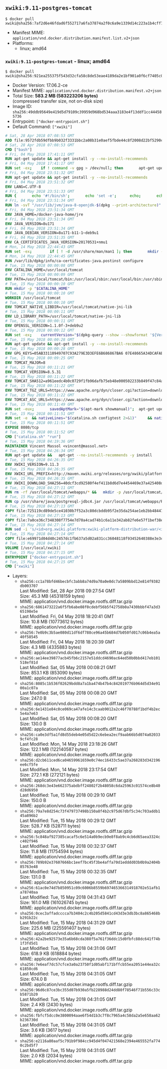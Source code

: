 ## `xwiki:9.11-postgres-tomcat`

```console
$ docker pull xwiki@sha256:7af2d6e46fdad6f552717a6fa37874a2f0c6a9e1339d14c223a1b4cff7576926
```

-	Manifest MIME: `application/vnd.docker.distribution.manifest.list.v2+json`
-	Platforms:
	-	linux; amd64

### `xwiki:9.11-postgres-tomcat` - linux; amd64

```console
$ docker pull xwiki@sha256:921ea255375f543d32cfa58c8de53eae4189da2e1bf901a0f6cf7405c00f2215
```

-	Docker Version: 17.06.2-ce
-	Manifest MIME: `application/vnd.docker.distribution.manifest.v2+json`
-	Total Size: **583.2 MB (583223206 bytes)**  
	(compressed transfer size, not on-disk size)
-	Image ID: `sha256:49ddb95649e419d5d79109c39959d968bd534aaa3183e4f13ddf1cc444585736`
-	Entrypoint: `["docker-entrypoint.sh"]`
-	Default Command: `["xwiki"]`

```dockerfile
# Sat, 28 Apr 2018 07:08:53 GMT
ADD file:9572fdb59dfbb9b032f3331bbc2a08b31e0aef5fbde44c8f2008d22bf5290cf2 in / 
# Sat, 28 Apr 2018 07:08:53 GMT
CMD ["bash"]
# Fri, 04 May 2018 17:41:11 GMT
RUN apt-get update && apt-get install -y --no-install-recommends 		ca-certificates 		curl 		netbase 		wget 	&& rm -rf /var/lib/apt/lists/*
# Fri, 04 May 2018 17:41:17 GMT
RUN set -ex; 	if ! command -v gpg > /dev/null; then 		apt-get update; 		apt-get install -y --no-install-recommends 			gnupg 			dirmngr 		; 		rm -rf /var/lib/apt/lists/*; 	fi
# Fri, 04 May 2018 23:51:32 GMT
RUN apt-get update && apt-get install -y --no-install-recommends 		bzip2 		unzip 		xz-utils 	&& rm -rf /var/lib/apt/lists/*
# Fri, 04 May 2018 23:51:32 GMT
ENV LANG=C.UTF-8
# Fri, 04 May 2018 23:51:33 GMT
RUN { 		echo '#!/bin/sh'; 		echo 'set -e'; 		echo; 		echo 'dirname "$(dirname "$(readlink -f "$(which javac || which java)")")"'; 	} > /usr/local/bin/docker-java-home 	&& chmod +x /usr/local/bin/docker-java-home
# Fri, 04 May 2018 23:51:34 GMT
RUN ln -svT "/usr/lib/jvm/java-8-openjdk-$(dpkg --print-architecture)" /docker-java-home
# Fri, 04 May 2018 23:51:34 GMT
ENV JAVA_HOME=/docker-java-home/jre
# Fri, 04 May 2018 23:51:34 GMT
ENV JAVA_VERSION=8u171
# Fri, 04 May 2018 23:51:34 GMT
ENV JAVA_DEBIAN_VERSION=8u171-b11-1~deb9u1
# Fri, 04 May 2018 23:51:35 GMT
ENV CA_CERTIFICATES_JAVA_VERSION=20170531+nmu1
# Mon, 14 May 2018 22:44:43 GMT
RUN set -ex; 		if [ ! -d /usr/share/man/man1 ]; then 		mkdir -p /usr/share/man/man1; 	fi; 		apt-get update; 	apt-get install -y --no-install-recommends 		openjdk-8-jre="$JAVA_DEBIAN_VERSION" 		ca-certificates-java="$CA_CERTIFICATES_JAVA_VERSION" 	; 	rm -rf /var/lib/apt/lists/*; 		[ "$(readlink -f "$JAVA_HOME")" = "$(docker-java-home)" ]; 		update-alternatives --get-selections | awk -v home="$(readlink -f "$JAVA_HOME")" 'index($3, home) == 1 { $2 = "manual"; print | "update-alternatives --set-selections" }'; 	update-alternatives --query java | grep -q 'Status: manual'
# Mon, 14 May 2018 22:44:45 GMT
RUN /var/lib/dpkg/info/ca-certificates-java.postinst configure
# Tue, 15 May 2018 00:00:08 GMT
ENV CATALINA_HOME=/usr/local/tomcat
# Tue, 15 May 2018 00:00:09 GMT
ENV PATH=/usr/local/tomcat/bin:/usr/local/sbin:/usr/local/bin:/usr/sbin:/usr/bin:/sbin:/bin
# Tue, 15 May 2018 00:00:10 GMT
RUN mkdir -p "$CATALINA_HOME"
# Tue, 15 May 2018 00:00:10 GMT
WORKDIR /usr/local/tomcat
# Tue, 15 May 2018 00:00:10 GMT
ENV TOMCAT_NATIVE_LIBDIR=/usr/local/tomcat/native-jni-lib
# Tue, 15 May 2018 00:00:11 GMT
ENV LD_LIBRARY_PATH=/usr/local/tomcat/native-jni-lib
# Tue, 15 May 2018 00:00:11 GMT
ENV OPENSSL_VERSION=1.1.0f-3+deb9u2
# Tue, 15 May 2018 00:00:12 GMT
RUN set -ex; 	currentVersion="$(dpkg-query --show --showformat '${Version}\n' openssl)"; 	if dpkg --compare-versions "$currentVersion" '<<' "$OPENSSL_VERSION"; then 		if ! grep -q stretch /etc/apt/sources.list; then 			{ 				echo 'deb http://deb.debian.org/debian stretch main'; 				echo 'deb http://security.debian.org stretch/updates main'; 				echo 'deb http://deb.debian.org/debian stretch-updates main'; 			} > /etc/apt/sources.list.d/stretch.list; 			{ 				echo 'Package: *'; 				echo 'Pin: release n=stretch*'; 				echo 'Pin-Priority: -10'; 				echo; 				echo 'Package: openssl libssl*'; 				echo "Pin: version $OPENSSL_VERSION"; 				echo 'Pin-Priority: 990'; 			} > /etc/apt/preferences.d/stretch-openssl; 		fi; 		apt-get update; 		apt-get install -y --no-install-recommends openssl="$OPENSSL_VERSION"; 		rm -rf /var/lib/apt/lists/*; 	fi
# Tue, 15 May 2018 00:00:28 GMT
RUN apt-get update && apt-get install -y --no-install-recommends 		libapr1 	&& rm -rf /var/lib/apt/lists/*
# Tue, 15 May 2018 00:00:28 GMT
ENV GPG_KEYS=05AB33110949707C93A279E3D3EFE6B686867BA6 07E48665A34DCAFAE522E5E6266191C37C037D42 47309207D818FFD8DCD3F83F1931D684307A10A5 541FBE7D8F78B25E055DDEE13C370389288584E7 61B832AC2F1C5A90F0F9B00A1C506407564C17A3 713DA88BE50911535FE716F5208B0AB1D63011C7 79F7026C690BAA50B92CD8B66A3AD3F4F22C4FED 9BA44C2621385CB966EBA586F72C284D731FABEE A27677289986DB50844682F8ACB77FC2E86E29AC A9C5DF4D22E99998D9875A5110C01C5A2F6059E7 DCFD35E0BF8CA7344752DE8B6FB21E8933C60243 F3A04C595DB5B6A5F1ECA43E3B7BBB100D811BBE F7DA48BB64BCB84ECBA7EE6935CD23C10D498E23
# Tue, 15 May 2018 00:09:25 GMT
ENV TOMCAT_MAJOR=8
# Tue, 15 May 2018 00:11:21 GMT
ENV TOMCAT_VERSION=8.5.31
# Tue, 15 May 2018 00:11:22 GMT
ENV TOMCAT_SHA512=a961eedc4b0c0729f1fb96dafb75eb48e000502233b849f47c84a6355873bc96d131b112400587e96391262e0659df9b991b4e66a78fda74168f939c4ab5af88
# Tue, 15 May 2018 00:11:22 GMT
ENV TOMCAT_TGZ_URLS=https://www.apache.org/dyn/closer.cgi?action=download&filename=tomcat/tomcat-8/v8.5.31/bin/apache-tomcat-8.5.31.tar.gz 	https://www-us.apache.org/dist/tomcat/tomcat-8/v8.5.31/bin/apache-tomcat-8.5.31.tar.gz 	https://www.apache.org/dist/tomcat/tomcat-8/v8.5.31/bin/apache-tomcat-8.5.31.tar.gz 	https://archive.apache.org/dist/tomcat/tomcat-8/v8.5.31/bin/apache-tomcat-8.5.31.tar.gz
# Tue, 15 May 2018 00:11:22 GMT
ENV TOMCAT_ASC_URLS=https://www.apache.org/dyn/closer.cgi?action=download&filename=tomcat/tomcat-8/v8.5.31/bin/apache-tomcat-8.5.31.tar.gz.asc 	https://www-us.apache.org/dist/tomcat/tomcat-8/v8.5.31/bin/apache-tomcat-8.5.31.tar.gz.asc 	https://www.apache.org/dist/tomcat/tomcat-8/v8.5.31/bin/apache-tomcat-8.5.31.tar.gz.asc 	https://archive.apache.org/dist/tomcat/tomcat-8/v8.5.31/bin/apache-tomcat-8.5.31.tar.gz.asc
# Tue, 15 May 2018 00:11:49 GMT
RUN set -eux; 		savedAptMark="$(apt-mark showmanual)"; 	apt-get update; 		apt-get install -y --no-install-recommends gnupg dirmngr; 		export GNUPGHOME="$(mktemp -d)"; 	for key in $GPG_KEYS; do 		gpg --keyserver ha.pool.sks-keyservers.net --recv-keys "$key"; 	done; 		apt-get install -y --no-install-recommends wget ca-certificates; 		success=; 	for url in $TOMCAT_TGZ_URLS; do 		if wget -O tomcat.tar.gz "$url"; then 			success=1; 			break; 		fi; 	done; 	[ -n "$success" ]; 		echo "$TOMCAT_SHA512 *tomcat.tar.gz" | sha512sum -c -; 		success=; 	for url in $TOMCAT_ASC_URLS; do 		if wget -O tomcat.tar.gz.asc "$url"; then 			success=1; 			break; 		fi; 	done; 	[ -n "$success" ]; 		gpg --batch --verify tomcat.tar.gz.asc tomcat.tar.gz; 	tar -xvf tomcat.tar.gz --strip-components=1; 	rm bin/*.bat; 	rm tomcat.tar.gz*; 	rm -rf "$GNUPGHOME"; 		nativeBuildDir="$(mktemp -d)"; 	tar -xvf bin/tomcat-native.tar.gz -C "$nativeBuildDir" --strip-components=1; 	apt-get install -y --no-install-recommends 		dpkg-dev 		gcc 		libapr1-dev 		libssl-dev 		make 		"openjdk-${JAVA_VERSION%%[.~bu-]*}-jdk=$JAVA_DEBIAN_VERSION" 	; 	( 		export CATALINA_HOME="$PWD"; 		cd "$nativeBuildDir/native"; 		gnuArch="$(dpkg-architecture --query DEB_BUILD_GNU_TYPE)"; 		./configure 			--build="$gnuArch" 			--libdir="$TOMCAT_NATIVE_LIBDIR" 			--prefix="$CATALINA_HOME" 			--with-apr="$(which apr-1-config)" 			--with-java-home="$(docker-java-home)" 			--with-ssl=yes; 		make -j "$(nproc)"; 		make install; 	); 	rm -rf "$nativeBuildDir"; 	rm bin/tomcat-native.tar.gz; 		apt-mark auto '.*' > /dev/null; 	[ -z "$savedAptMark" ] || apt-mark manual $savedAptMark; 	apt-get purge -y --auto-remove -o APT::AutoRemove::RecommendsImportant=false; 	rm -rf /var/lib/apt/lists/*; 		find ./bin/ -name '*.sh' -exec sed -ri 's|^#!/bin/sh$|#!/usr/bin/env bash|' '{}' +
# Tue, 15 May 2018 00:11:51 GMT
RUN set -e 	&& nativeLines="$(catalina.sh configtest 2>&1)" 	&& nativeLines="$(echo "$nativeLines" | grep 'Apache Tomcat Native')" 	&& nativeLines="$(echo "$nativeLines" | sort -u)" 	&& if ! echo "$nativeLines" | grep 'INFO: Loaded APR based Apache Tomcat Native library' >&2; then 		echo >&2 "$nativeLines"; 		exit 1; 	fi
# Tue, 15 May 2018 00:11:51 GMT
EXPOSE 8080/tcp
# Tue, 15 May 2018 00:11:52 GMT
CMD ["catalina.sh" "run"]
# Tue, 15 May 2018 04:19:36 GMT
MAINTAINER Vincent Massol <vincent@massol.net>
# Tue, 15 May 2018 04:26:34 GMT
RUN apt-get update &&   apt-get --no-install-recommends -y install     curl     libreoffice     unzip     procps     libpostgresql-jdbc-java &&   rm -rf /var/lib/apt/lists/*
# Tue, 15 May 2018 04:26:35 GMT
ENV XWIKI_VERSION=9.11.3
# Tue, 15 May 2018 04:26:35 GMT
ENV XWIKI_URL_PREFIX=http://maven.xwiki.org/releases/org/xwiki/platform/xwiki-platform-distribution-war/9.11.3
# Tue, 15 May 2018 04:26:35 GMT
ENV XWIKI_DOWNLOAD_SHA256=40dcf3cd92580f4ef411b8d6d7e4454469e37a425408dff49f4a8b24917f2a48
# Tue, 15 May 2018 04:27:11 GMT
RUN rm -rf /usr/local/tomcat/webapps/* &&   mkdir -p /usr/local/tomcat/temp &&   mkdir -p /usr/local/xwiki/data &&   curl -fSL "${XWIKI_URL_PREFIX}/xwiki-platform-distribution-war-${XWIKI_VERSION}.war" -o xwiki.war &&   echo "$XWIKI_DOWNLOAD_SHA256 xwiki.war" | sha256sum -c - &&   unzip -d /usr/local/tomcat/webapps/ROOT xwiki.war &&   rm -f xwiki.war
# Tue, 15 May 2018 04:27:12 GMT
RUN cp /usr/share/java/postgresql-jdbc4.jar /usr/local/tomcat/webapps/ROOT/WEB-INF/lib/
# Tue, 15 May 2018 04:27:13 GMT
COPY file:725119cd89de5ce41030b7f52a3c80dcbddb95f2e35da254ae1eb2bb48447b8d in /usr/local/tomcat/bin/ 
# Tue, 15 May 2018 04:27:13 GMT
COPY file:7a0ce36c7348308f7754e7d70a4cad74b1c6a11e342ab82fe6e57f1bef38e533 in /usr/local/tomcat/webapps/ROOT/WEB-INF/hibernate.cfg.xml 
# Tue, 15 May 2018 04:27:14 GMT
RUN sed -i 's/<id>org.xwiki.platform:xwiki-platform-distribution-war/<id>org.xwiki.platform:xwiki-platform-distribution-docker/'   /usr/local/tomcat/webapps/ROOT/META-INF/extension.xed
# Tue, 15 May 2018 04:27:14 GMT
COPY file:e69971d04d40c2457dc1fb637a5d02a831cc36048118f93452640388e3e3c97d in /usr/local/bin/docker-entrypoint.sh 
# Tue, 15 May 2018 04:27:14 GMT
VOLUME [/usr/local/xwiki]
# Tue, 15 May 2018 04:27:15 GMT
ENTRYPOINT ["docker-entrypoint.sh"]
# Tue, 15 May 2018 04:27:15 GMT
CMD ["xwiki"]
```

-	Layers:
	-	`sha256:cc1a78bfd46becbfc3abb8a74d9a70a0e0dc7a5809bbd12e814f9382db003707`  
		Last Modified: Sat, 28 Apr 2018 09:27:54 GMT  
		Size: 45.3 MB (45318159 bytes)  
		MIME: application/vnd.docker.image.rootfs.diff.tar.gzip
	-	`sha256:6861473222a6f5fb6abe08f0cdebf56b5f42758b0a7430bbbf47a3d365198e5e`  
		Last Modified: Fri, 04 May 2018 18:20:41 GMT  
		Size: 10.8 MB (10773612 bytes)  
		MIME: application/vnd.docker.image.rootfs.diff.tar.gzip
	-	`sha256:7e0b9c3b5ae080d11df6df788ce96a45b684d7b050fd017c06b4ea5a40f58545`  
		Last Modified: Fri, 04 May 2018 18:20:39 GMT  
		Size: 4.3 MB (4335883 bytes)  
		MIME: application/vnd.docker.image.rootfs.diff.tar.gzip
	-	`sha256:ae14ee39877acb45fb6c2157e51ddcd4690ac64ed50b0bbd417eb101518ef81d`  
		Last Modified: Sat, 05 May 2018 00:08:21 GMT  
		Size: 853.1 KB (853090 bytes)  
		MIME: application/vnd.docker.image.rootfs.diff.tar.gzip
	-	`sha256:8085c1b536f02629bdd8a7a1ba474b47b4c842019776b964d5d34e9100a1c07a`  
		Last Modified: Sat, 05 May 2018 00:08:20 GMT  
		Size: 247.0 B  
		MIME: application/vnd.docker.image.rootfs.diff.tar.gzip
	-	`sha256:6e1431e84c0ce069ca47afe14c3caab9012a2c46f70788f1bdf4b2ec5e4a7e63`  
		Last Modified: Sat, 05 May 2018 00:08:20 GMT  
		Size: 130.0 B  
		MIME: application/vnd.docker.image.rootfs.diff.tar.gzip
	-	`sha256:ca0e3df5a1fd8d55deb4e05d5d22c6ebea2ecf9aab66b5d074a020339cf4fc28`  
		Last Modified: Mon, 14 May 2018 23:18:26 GMT  
		Size: 122.1 MB (122140587 bytes)  
		MIME: application/vnd.docker.image.rootfs.diff.tar.gzip
	-	`sha256:d2cb611ced6ca04659961659e0c74ec16433c5ae37a268283d342196ee6cf5fe`  
		Last Modified: Mon, 14 May 2018 23:17:54 GMT  
		Size: 272.1 KB (272121 bytes)  
		MIME: application/vnd.docker.image.rootfs.diff.tar.gzip
	-	`sha256:268dc3e43e662375abdbff24802f2b48058c6da25963c01574ce8b40d28d6950`  
		Last Modified: Tue, 15 May 2018 00:29:10 GMT  
		Size: 150.0 B  
		MIME: application/vnd.docker.image.rootfs.diff.tar.gzip
	-	`sha256:79a7e8d254c73f479737498b150a8f4b2c975d67dbf5c34c703addb145a896b2`  
		Last Modified: Tue, 15 May 2018 00:29:12 GMT  
		Size: 528.7 KB (528711 bytes)  
		MIME: application/vnd.docker.image.rootfs.diff.tar.gzip
	-	`sha256:5c848af927385cacaf5c6e514a0b9ecb9e8f8ab9c4cb6d65aea3324cc402f946`  
		Last Modified: Tue, 15 May 2018 00:32:37 GMT  
		Size: 11.8 MB (11754594 bytes)  
		MIME: application/vnd.docker.image.rootfs.diff.tar.gzip
	-	`sha256:789b92e37607666bc1eef7bc45f3be4affa70d1edddd03b0b9a2404b85763e48`  
		Last Modified: Tue, 15 May 2018 00:32:35 GMT  
		Size: 131.0 B  
		MIME: application/vnd.docker.image.rootfs.diff.tar.gzip
	-	`sha256:61ac0e74d7b850951c09c6006b8559b697465366314918702e51afb1a78740aa`  
		Last Modified: Tue, 15 May 2018 04:31:43 GMT  
		Size: 161.0 MB (161026745 bytes)  
		MIME: application/vnd.docker.image.rootfs.diff.tar.gzip
	-	`sha256:0cec3affadcccca7b3404c2c4b205d5841cd43d3e3db3bc8a865468bb291b22c`  
		Last Modified: Tue, 15 May 2018 04:31:29 GMT  
		Size: 225.6 MB (225591407 bytes)  
		MIME: application/vnd.docker.image.rootfs.diff.tar.gzip
	-	`sha256:42a2be92573e35a6b68cda388f5a761f36ddc15d0fbfc88dc641f74b1f3fd5d1`  
		Last Modified: Tue, 15 May 2018 04:31:06 GMT  
		Size: 618.9 KB (618884 bytes)  
		MIME: application/vnd.docker.image.rootfs.diff.tar.gzip
	-	`sha256:7e6eaf7dc57cfce3a0a23750f1d05abf171bffcb55ea2051e44ea32c61850cd6`  
		Last Modified: Tue, 15 May 2018 04:31:05 GMT  
		Size: 674.0 B  
		MIME: application/vnd.docker.image.rootfs.diff.tar.gzip
	-	`sha256:96d6c87ce3bc355d07b930a5fb228988d24dd80f78546f71b556c33cb5871b20`  
		Last Modified: Tue, 15 May 2018 04:31:05 GMT  
		Size: 2.4 KB (2430 bytes)  
		MIME: application/vnd.docker.image.rootfs.diff.tar.gzip
	-	`sha256:fbfcf5dcc0e3800094aae6f54d1b3c7f8c7965a4c58da2a5e658aa62b236730d`  
		Last Modified: Tue, 15 May 2018 04:31:05 GMT  
		Size: 3.6 KB (3617 bytes)  
		MIME: application/vnd.docker.image.rootfs.diff.tar.gzip
	-	`sha256:e2116a80aaf5c791b9f984cc945d4f047421568e2394e465552fa7740c2bd5f7`  
		Last Modified: Tue, 15 May 2018 04:31:05 GMT  
		Size: 2.0 KB (2034 bytes)  
		MIME: application/vnd.docker.image.rootfs.diff.tar.gzip
